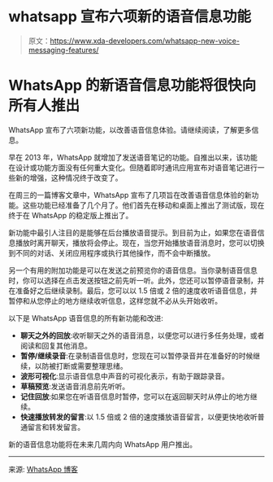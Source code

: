 # whatsapp 宣布六项新的语音信息功能

> 原文：<https://www.xda-developers.com/whatsapp-new-voice-messaging-features/>

# WhatsApp 的新语音信息功能将很快向所有人推出

WhatsApp 宣布了六项新功能，以改善语音信息体验。请继续阅读，了解更多信息。

早在 2013 年，WhatsApp 就增加了发送语音笔记的功能。自推出以来，该功能在设计或功能方面没有任何重大变化。但随着即时通讯应用宣布对语音笔记进行一些新的增强，这种情况终于改变了。

在周三的一篇博客文章中，WhatsApp 宣布了几项旨在改善语音信息体验的新功能。这些功能已经准备了几个月了。他们首先在移动和桌面上推出了测试版，现在终于在 WhatsApp 的稳定版上推出了。

新功能中最引人注目的是能够在后台播放语音提示。到目前为止，如果您在语音信息播放时离开聊天，播放将会停止。现在，当您开始播放语音消息时，您可以切换到不同的对话、关闭应用程序或执行其他操作，而不会中断播放。

另一个有用的附加功能是可以在发送之前预览你的语音信息。当你录制语音信息时，你可以选择在点击发送按钮之前先听一听。此外，您还可以暂停语音录制，并在准备好之后继续录制。最后，您可以以 1.5 倍或 2 倍的速度收听语音信息，并暂停和从您停止的地方继续收听信息，这样您就不必从头开始收听。

以下是 WhatsApp 语音信息的所有新功能和改进:

*   **聊天之外的回放**:收听聊天之外的语音消息，以便您可以进行多任务处理，或者阅读和回复其他消息。
*   **暂停/继续录音**:在录制语音信息时，您现在可以暂停录音并在准备好的时候继续，以防被打断或需要整理思绪。
*   **波形可视化**:显示语音信息中声音的可视化表示，有助于跟踪录音。
*   **草稿预览**:发送语音消息前先听听。
*   **记住回放**:如果您在听语音信息时暂停，您可以在返回聊天时从停止的地方继续。
*   **快速播放转发的留言**:以 1.5 倍或 2 倍的速度播放语音留言，以便更快地收听普通留言和转发留言。

新的语音信息功能将在未来几周内向 WhatsApp 用户推出。

* * *

来源: [WhatsApp 博客](https://blog.whatsapp.com/making-voice-messages-better)